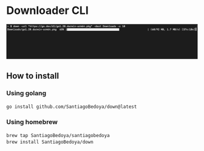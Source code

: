 # Downloader CLI

![Preview](https://github.com/SantiagoBedoya/down/blob/main/images/image.png)

## How to install

### Using golang

```bash
go install github.com/SantiagoBedoya/down@latest
```

### Using homebrew

```bash
brew tap SantiagoBedoya/santiagobedoya
brew install SantiagoBedoya/down
```
